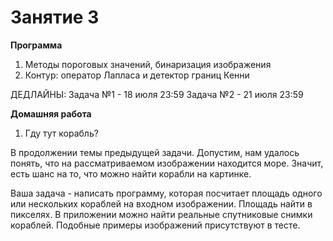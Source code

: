 # Занятие 3

**Программа**
1. Методы пороговых значений, бинаризация изображения
2. Контур: оператор Лапласа и детектор границ Кенни

ДЕДЛАЙНЫ:
Задача №1 - 18 июля 23:59
Задача №2 - 21 июля 23:59

**Домашняя работа**
1. Гду тут корабль?

В продолжении темы предыдущей задачи. Допустим, нам удалось понять, что на рассматриваемом изображении находится море. Значит, есть шанс на то, что можно найти корабли на картинке. 

Ваша задача - написать программу, которая посчитает площадь одного или нескольких кораблей на входном изображении. Площадь найти в пикселях. В приложении можно найти реальные спутниковые снимки кораблей. Подобные примеры изображений присутствуют в тесте.
